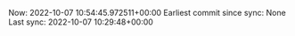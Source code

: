 Now: 2022-10-07 10:54:45.972511+00:00 Earliest commit since sync: None Last sync: 2022-10-07 10:29:48+00:00
